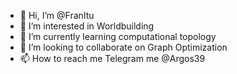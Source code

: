 - 👋 Hi, I’m @FranItu
- 👀 I’m interested in Worldbuilding
- 🌱 I’m currently learning computational topology
- 💞️ I’m looking to collaborate on Graph Optimization
- 📫 How to reach me Telegram me @Argos39

<!---
FranItu/FranItu is a ✨ special ✨ repository because its `README.md` (this file) appears on your GitHub profile.
You can click the Preview link to take a look at your changes.
--->
